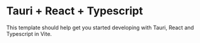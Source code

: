 # Tauri + React + Typescript

This template should help get you started developing with Tauri, React and Typescript in Vite.
 
 
